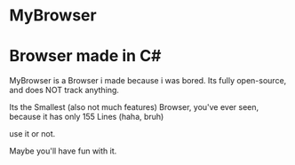 # MyBrowser

# Browser made in C#

MyBrowser is a Browser i made because i was bored.
Its fully open-source, and does NOT track anything.

Its the Smallest (also not much features) Browser, you've ever seen, because it has only 155 Lines (haha, bruh)

use it or not.

Maybe you'll have fun with it.